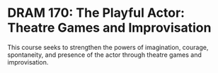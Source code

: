 # DRAM 170: The Playful Actor: Theatre Games and Improvisation

This course seeks to strengthen the powers of imagination, courage, spontaneity, and presence of the actor through theatre games and improvisation.